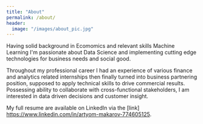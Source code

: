 ```yaml
---
title: "About"
permalink: /about/
header:
  image: "/images/about_pic.jpg"
---
```


Having solid background in Ecomomics and relevant skills Machine Learning I'm passionate about Data Science and implementing cutting edge technologies for business needs and social good.

Throughout my professional career I had an experience of various finance and analytics related internships then finally turned into business partnering position, supposed to apply technical skills to drive commercial results. 
Possessing ability to collaborate with cross-functional stakeholders, I am interested in data driven decisions and customer insight.

My full resume are available on LinkedIn via the [link] https://www.linkedin.com/in/artyom-makarov-774605125.
